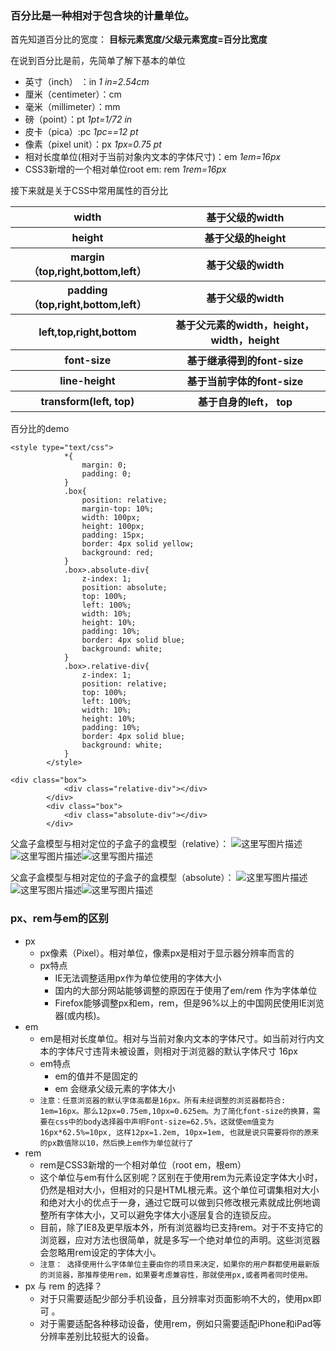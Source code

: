 ### 百分比是一种相对于包含块的计量单位。

首先知道百分比的宽度：
**目标元素宽度/父级元素宽度=百分比宽度**

在说到百分比是前，先简单了解下基本的单位

 - 英寸（inch） ：in  *1 in=2.54cm*
 - 厘米（centimeter）：cm
 - 毫米（millimeter）：mm
 - 磅（point）：pt      *1pt=1/72  in*
 - 皮卡（pica）:pc      *1pc==12 pt*
 - 像素（pixel unit）：px  *1px=0.75 pt*
 - 相对长度单位(相对于当前对象内文本的字体尺寸)：em   *1em=16px*
 - CSS3新增的一个相对单位root em: rem   *1rem=16px*
 
 接下来就是关于CSS中常用属性的百分比
 <table>
<tr><th>width</th><th>基于父级的width</th></tr>
<tr><th>height</th><th>基于父级的height</th></tr>
<tr><th>margin（top,right,bottom,left）</th><th>基于父级的width</th></tr>
<tr><th>padding（top,right,bottom,left）</th><th>基于父级的width</th></tr>
<tr><th>left,top,right,bottom</th><th>基于父元素的width，height，width，height</th></tr>
<tr><th>font-size</th><th>基于继承得到的font-size</th></tr>
<tr><th>line-height</th><th>基于当前字体的font-size</th></tr>
<tr><th>transform(left, top)</th><th>基于自身的left， top</th></tr>
</table>

百分比的demo

```
<style type="text/css">
			*{
				margin: 0;
				padding: 0;
			}
			.box{
				position: relative;
				margin-top: 10%;
				width: 100px;
				height: 100px;
				padding: 15px;
				border: 4px solid yellow;
				background: red;
			}
			.box>.absolute-div{
				z-index: 1;
				position: absolute;
				top: 100%;
				left: 100%;
				width: 10%;
				height: 10%;
				padding: 10%;
				border: 4px solid blue;
				background: white;
			}
			.box>.relative-div{
				z-index: 1;
				position: relative;
				top: 100%;
				left: 100%;
				width: 10%;
				height: 10%;
				padding: 10%;
				border: 4px solid blue;
				background: white;
			}
		</style>

```

```
<div class="box">
			<div class="relative-div"></div>
		</div>
		<div class="box">
			<div class="absolute-div"></div>
		</div>
```
父盒子盒模型与相对定位的子盒子的盒模型（relative）：
![这里写图片描述](https://imgconvert.csdnimg.cn/aHR0cDovL2ltZy5ibG9nLmNzZG4ubmV0LzIwMTgwMTA3MjIwMTAxMDE3?x-oss-process=image/format,png)![这里写图片描述](https://imgconvert.csdnimg.cn/aHR0cDovL2ltZy5ibG9nLmNzZG4ubmV0LzIwMTgwMTA3MjE1ODUzODYz?x-oss-process=image/format,png)![这里写图片描述](https://imgconvert.csdnimg.cn/aHR0cDovL2ltZy5ibG9nLmNzZG4ubmV0LzIwMTgwMTA3MjE1OTAyNDA1?x-oss-process=image/format,png)

父盒子盒模型与相对定位的子盒子的盒模型（absolute）：
![这里写图片描述](https://imgconvert.csdnimg.cn/aHR0cDovL2ltZy5ibG9nLmNzZG4ubmV0LzIwMTgwMTA3MjE1OTI3NzUz?x-oss-process=image/format,png)![这里写图片描述](https://imgconvert.csdnimg.cn/aHR0cDovL2ltZy5ibG9nLmNzZG4ubmV0LzIwMTgwMTA3MjE1OTM0Njky?x-oss-process=image/format,png)![这里写图片描述](https://imgconvert.csdnimg.cn/aHR0cDovL2ltZy5ibG9nLmNzZG4ubmV0LzIwMTgwMTA3MjE1OTQyNjM1?x-oss-process=image/format,png)


### px、rem与em的区别
- px
  - px像素（Pixel）。相对单位，像素px是相对于显示器分辨率而言的
  - px特点
    - IE无法调整适用px作为单位使用的字体大小
    - 国内的大部分网站能够调整的原因在于使用了em/rem 作为字体单位
    - Firefox能够调整px和em，rem，但是96%以上的中国网民使用IE浏览器(或内核)。
- em
  - em是相对长度单位。相对与当前对象内文本的字体尺寸。如当前对行内文本的字体尺寸违背未被设置，则相对于浏览器的默认字体尺寸 16px
  - em特点
    - em的值并不是固定的
    - em 会继承父级元素的字体大小
  - `注意：任意浏览器的默认字体高都是16px。所有未经调整的浏览器都符合: 1em=16px。那么12px=0.75em,10px=0.625em。为了简化font-size的换算，需要在css中的body选择器中声明Font-size=62.5%，这就使em值变为 16px*62.5%=10px, 这样12px=1.2em, 10px=1em, 也就是说只需要将你的原来的px数值除以10，然后换上em作为单位就行了`
- rem
  - rem是CSS3新增的一个相对单位（root em，根em）
  - 这个单位与em有什么区别呢？区别在于使用rem为元素设定字体大小时，仍然是相对大小，但相对的只是HTML根元素。这个单位可谓集相对大小和绝对大小的优点于一身，通过它既可以做到只修改根元素就成比例地调整所有字体大小，又可以避免字体大小逐层复合的连锁反应。
  - 目前，除了IE8及更早版本外，所有浏览器均已支持rem。对于不支持它的浏览器，应对方法也很简单，就是多写一个绝对单位的声明。这些浏览器会忽略用rem设定的字体大小。
  - `注意： 选择使用什么字体单位主要由你的项目来决定，如果你的用户群都使用最新版的浏览器，那推荐使用rem，如果要考虑兼容性，那就使用px,或者两者同时使用。`
- px 与 rem 的选择？
  - 对于只需要适配少部分手机设备，且分辨率对页面影响不大的，使用px即可 。
  - 对于需要适配各种移动设备，使用rem，例如只需要适配iPhone和iPad等分辨率差别比较挺大的设备。